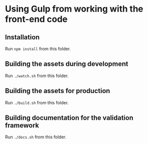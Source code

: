 # Using Gulp from working with the front-end code

## Installation

Run `npm install` from this folder.

## Building the assets during development

Run `./watch.sh` from this folder.

## Building the assets for production

Run `./build.sh` from this folder.

## Building documentation for the validation framework

Run `./docs.sh` from this folder.
